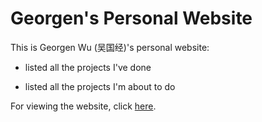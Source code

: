 # Georgen's Personal Website

This is Georgen Wu (吴国经)'s personal website:

* listed all the projects I've done

* listed all the projects I'm about to do

For viewing the website, click <a href="https://valuntiny.github.io/">here</a>.